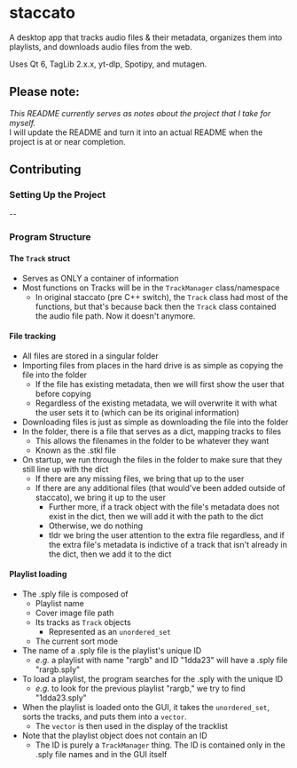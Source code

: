 # staccato
A desktop app that tracks audio files & their metadata, organizes them into playlists, and downloads audio files from the web.

Uses Qt 6, TagLib 2.x.x, yt-dlp, Spotipy, and mutagen.

## Please note:
*This README currently serves as notes about the project that I take for myself.*  
I will update the README and turn it into an actual README when the project is at or near completion.

## Contributing
### Setting Up the Project
--


### Program Structure

#### The `Track` struct
- Serves as ONLY a container of information
- Most functions on Tracks will be in the `TrackManager` class/namespace
  - In original staccato (pre C++ switch), the `Track` class had most of the functions, but that's because back then the `Track` class contained the audio file path. Now it doesn't anymore.

#### File tracking
- All files are stored in a singular folder
- Importing files from places in the hard drive is as simple as copying the file into the folder
  - If the file has existing metadata, then we will first show the user that before copying
  - Regardless of the existing metadata, we will overwrite it with what the user sets it to (which can be its original information)
- Downloading files is just as simple as downloading the file into the folder
- In the folder, there is a file that serves as a dict, mapping tracks to files
  - This allows the filenames in the folder to be whatever they want
  - Known as the .stkl file
- On startup, we run through the files in the folder to make sure that they still line up with the dict
  - If there are any missing files, we bring that up to the user
  - If there are any additional files (that would've been added outside of staccato), we bring it up to the user
    - Further more, if a track object with the file's metadata does not exist in the dict, then we will add it with the path to the dict
    - Otherwise, we do nothing
    - tldr we bring the user attention to the extra file regardless, and if the extra file's metadata is indictive of a track that isn't already in the dict, then we add it to the dict

#### Playlist loading
- The .sply file is composed of
  - Playlist name
  - Cover image file path
  - Its tracks as `Track` objects
    - Represented as an `unordered_set`
  - The current sort mode
- The name of a .sply file is the playlist's unique ID
  - *e.g.* a playlist with name "rargb" and ID "1dda23" will have a .sply file "rargb.sply"
- To load a playlist, the program searches for the .sply with the unique ID
  - *e.g.* to look for the previous playlist "rargb," we try to find "1dda23.sply"
- When the playlist is loaded onto the GUI, it takes the `unordered_set`, sorts the tracks, and puts them into a `vector`.
  - The `vector` is then used in the display of the tracklist
- Note that the playlist object does not contain an ID
  - The ID is purely a `TrackManager` thing. The ID is contained only in the .sply file names and in the GUI itself